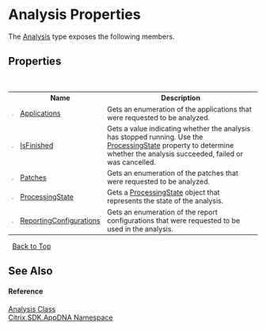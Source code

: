 # Analysis Properties
 

The <a href="T_Citrix_SDK_AppDNA_Analysis">Analysis</a> type exposes the following members.


## Properties
&nbsp;<table><tr><th></th><th>Name</th><th>Description</th></tr><tr><td>![Public property](media/pubproperty.gif "Public property")</td><td><a href="P_Citrix_SDK_AppDNA_Analysis_Applications">Applications</a></td><td>
Gets an enumeration of the applications that were requested to be analyzed.</td></tr><tr><td>![Public property](media/pubproperty.gif "Public property")</td><td><a href="P_Citrix_SDK_AppDNA_Analysis_IsFinished">IsFinished</a></td><td>
Gets a value indicating whether the analysis has stopped running. Use the <a href="P_Citrix_SDK_AppDNA_Analysis_ProcessingState">ProcessingState</a> property to determine whether the analysis succeeded, failed or was cancelled.</td></tr><tr><td>![Public property](media/pubproperty.gif "Public property")</td><td><a href="P_Citrix_SDK_AppDNA_Analysis_Patches">Patches</a></td><td>
Gets an enumeration of the patches that were requested to be analyzed.</td></tr><tr><td>![Public property](media/pubproperty.gif "Public property")</td><td><a href="P_Citrix_SDK_AppDNA_Analysis_ProcessingState">ProcessingState</a></td><td>
Gets a <a href="P_Citrix_SDK_AppDNA_Analysis_ProcessingState">ProcessingState</a> object that represents the state of the analysis.</td></tr><tr><td>![Public property](media/pubproperty.gif "Public property")</td><td><a href="P_Citrix_SDK_AppDNA_Analysis_ReportingConfigurations">ReportingConfigurations</a></td><td>
Gets an enumeration of the report configurations that were requested to be used in the analysis.</td></tr></table>&nbsp;
<a href="#analysis-properties">Back to Top</a>

## See Also


#### Reference
<a href="T_Citrix_SDK_AppDNA_Analysis">Analysis Class</a><br /><a href="N_Citrix_SDK_AppDNA">Citrix.SDK.AppDNA Namespace</a><br />